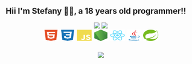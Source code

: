 ## Hii I'm Stefany :transgender_flag:, a 18 years old programmer!!
<div align="center" >
	<img height="180em" src="https://github-readme-stats-seven-black-65.vercel.app//api?username=Stefany-Campanhoni&show_icons=true&theme=catppuccin_pink&include_all_commits=true&count_private=true" />
	<img height="180em" src="https://github-readme-stats-seven-black-65.vercel.app/api/top-langs/?username=Stefany-Campanhoni&hide_progress=true&theme=catppuccin_pink&hide=css,html&size_weight=0.5&count_weight=0.5" />
</div> 

<div align="center">
 	<img align="center" alt="HTML5 Icon" height="30" width="40" src="https://github.com/devicons/devicon/blob/master/icons/html5/html5-plain.svg">
  	<img align="center" alt="CSS3 Icon" height="30" width="40" src="https://github.com/devicons/devicon/blob/master/icons/css3/css3-plain.svg">
  	<img align="center" alt="JS Icon" height="30" width="40" src="https://github.com/devicons/devicon/blob/master/icons/javascript/javascript-plain.svg">
  	<img align="center" alt="TS Icon" height="30" width="40" src="https://github.com/devicons/devicon/blob/master/icons/nodejs/nodejs-original.svg">
	<img align="center" alt="Angular Icon" height="30" width="40" src="https://github.com/devicons/devicon/blob/master/icons/react/react-original.svg">
  	<img align="center" alt="Java Icon" height="30" width="40" src="https://github.com/devicons/devicon/blob/master/icons/java/java-original.svg">
  	<img align="center" alt="Spring Icon" height="30" width="40" src="https://github.com/devicons/devicon/blob/master/icons/spring/spring-original.svg">
</div>

##
 
<div align="center"> 
  <a href = "mailto:scampanhoni@gmail.com"><img src="https://img.shields.io/badge/-Gmail-%23933?style=for-the-badge&logo=gmail&logoColor=white" target="_blank"></a>
</div>
